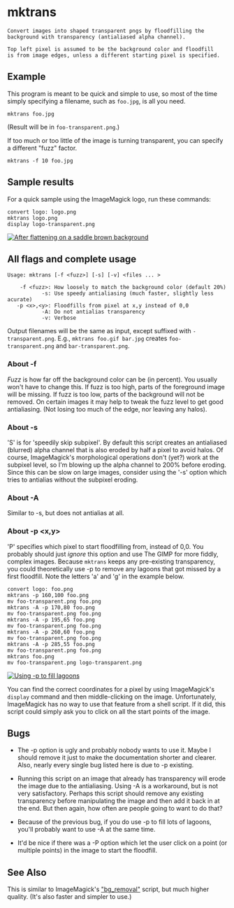 # mktrans

    Convert images into shaped transparent pngs by floodfilling the
    background with transparency (antialiased alpha channel).

    Top left pixel is assumed to be the background color and floodfill
    is from image edges, unless a different starting pixel is specified.

## Example

This program is meant to be quick and simple to use, so most of the
time simply specifying a filename, such as `foo.jpg`, is all you need.

    mktrans foo.jpg

(Result will be in `foo-transparent.png`.)

If too much or too little of the image is turning transparent, you can
specify a different "fuzz" factor.

    mktrans -f 10 foo.jpg

## Sample results

For a quick sample using the ImageMagick logo, run these commands:

    convert logo: logo.png
    mktrans logo.png
    display logo-transparent.png

[![After flattening on a saddle brown background](https://i.imgur.com/Exrm0tD.png)](https://i.imgur.com/PReCAca.png)

## All flags and complete usage

    Usage: mktrans [-f <fuzz>] [-s] [-v] <files ... >

        -f <fuzz>: How loosely to match the background color (default 20%)
               -s: Use speedy antialiasing (much faster, slightly less acurate) 
       -p <x>,<y>: Floodfills from pixel at x,y instead of 0,0
               -A: Do not antialias transparency
               -v: Verbose

Output filenames will be the same as input, except suffixed with
`-transparent.png`. E.g., `mktrans foo.gif bar.jpg` creates
`foo-transparent.png` and `bar-transparent.png`.

### About -f <fuzz>

*Fuzz* is how far off the background color can be (in percent). You
usually won't have to change this. If fuzz is too high, parts of the
foreground image will be missing. If fuzz is too low, parts of the
background will not be removed. On certain images it may help to tweak
the fuzz level to get good antialiasing. (Not losing too much of the
edge, nor leaving any halos).

### About -s

'S' is for 'speedily skip subpixel'. By default this script creates an
antialiased (blurred) alpha channel that is also eroded by half a
pixel to avoid halos. Of course, ImageMagick's morphological
operations don't (yet?) work at the subpixel level, so I'm blowing up
the alpha channel to 200% before eroding. Since this can be slow on
large images, consider using the '-s' option which tries to antialias
without the subpixel eroding.

### About -A

Similar to -s, but does not antialias at all.

### About -p <x,y>

'P' specifies which pixel to start floodfilling from, instead of 0,0.
You probably should just *ignore* this option and use The GIMP for more
fiddly, complex images. Because `mktrans` keeps any pre-existing
transparency, you could theoretically use -p to remove any lagoons
that got missed by a first floodfill. Note the letters 'a' and 'g' in
the example below.

    convert logo: foo.png
    mktrans -p 160,100 foo.png
    mv foo-transparent.png foo.png
    mktrans -A -p 170,80 foo.png
    mv foo-transparent.png foo.png
    mktrans -A -p 195,65 foo.png
    mv foo-transparent.png foo.png
    mktrans -A -p 260,60 foo.png
    mv foo-transparent.png foo.png
    mktrans -A -p 285,55 foo.png
    mv foo-transparent.png foo.png
    mktrans foo.png
    mv foo-transparent.png logo-transparent.png
    
[![Using -p to fill lagoons](https://i.imgur.com/Hxl1a1A.png)](https://i.imgur.com/CmbUnHk.png)

You can find the correct coordinates for a pixel by using
ImageMagick's `display` command and then middle-clicking on the image.
Unfortunately, ImageMagick has no way to use that feature from a shell
script. If it did, this script could simply ask you to click on all
the start points of the image.

## Bugs

* The -p option is ugly and probably nobody wants to use it. Maybe I
  should remove it just to make the documentation shorter and clearer.
  Also, nearly every single bug listed here is due to -p existing.

* Running this script on an image that already has transparency will
  erode the image due to the antialiasing. Using -A is a workaround,
  but is not very satisfactory. Perhaps this script should remove any
  existing transparency before manipulating the image and then add it
  back in at the end. But then again, how often are people going to
  want to do that?

* Because of the previous bug, if you do use -p to fill lots of
  lagoons, you'll probably want to use -A at the same time.

* It'd be nice if there was a -P option which let the user click on a
  point (or multiple points) in the image to start the floodfill. 

## See Also

This is similar to ImageMagick's
["bg_removal"](https://www.imagemagick.org/Usage/scripts/bg_removal)
script, but much higher quality. (It's also faster and simpler to use.) 

